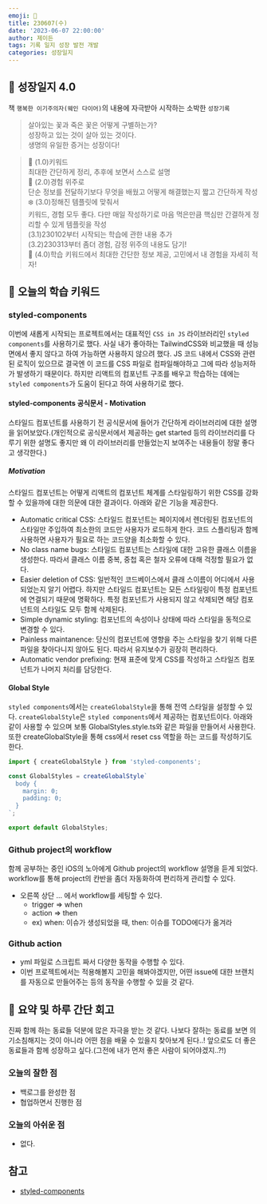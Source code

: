 ```yaml
---
emoji: 🌱
title: 230607(수)
date: '2023-06-07 22:00:00'
author: 제이든
tags: 기록 일지 성장 발전 개발
categories: 성장일지
---
```


## 🎄 성장일지 4.0

책 `행복한 이기주의자(웨인 다이어)`의 내용에 자극받아 시작하는 소박한 `성장기록`

> 살아있는 꽃과 죽은 꽃은 어떻게 구별하는가?<br/>
> 성장하고 있는 것이 살아 있는 것이다.<br/>
> 생명의 유일한 증거는 성장이다!

> 🌳 (1.0)키워드<br/>
> 최대한 간단하게 정리, 추후에 보면서 스스로 설명<br/>
> 🍉 (2.0)경험 위주로<br/>
> 단순 정보를 전달하기보다 무엇을 배웠고 어떻게 해결했는지 짧고 간단하게 작성<br/>
> ❄️ (3.0)정해진 템플릿에 맞춰서<br/>
> 키워드, 경험 모두 좋다. 다만 매일 작성하기로 마음 먹은만큼 핵심만 간결하게 정리할 수 있게 템플릿을 작성<br/>
> (3.1)230102부터 시작되는 학습에 관한 내용 추가<br/>
> (3.2)230313부터 좀더 경험, 감정 위주의 내용도 담기!<br/>
> 🌾 (4.0)학습 키워드에서 최대한 간단한 정보 제공, 고민에서 내 경험을 자세히 적자!<br/>

## 🔑 오늘의 학습 키워드

### styled-components

이번에 새롭게 시작되는 프로젝트에서는 대표적인 `CSS in JS` 라이브러리인 `styled components`를 사용하기로 했다. 사실 내가 좋아하는 TailwindCSS와 비교했을 때
성능면에서 좋지 않다고 하여 가능하면 사용하지 않으려 했다. JS 코드 내에서 CSS와 관련된 로직이 있으므로 결국엔 이 코드를 CSS 파일로 컴파일해야하고 그에 따라 성능저하가 
발생하기 때문이다. 하지만 리액트의 컴포넌트 구조를 배우고 학습하는 데에는 `styled components`가 도움이 된다고 하여 사용하기로 했다. 

#### styled-components 공식문서 - Motivation

스타일드 컴포넌트를 사용하기 전 공식문서에 들어가 간단하게 라이브러리에 대한 설명을 읽어보았다.(개인적으로 공식문서에서 제공하는 get started 등의 라이브러리를 다루기 위한 설명도 좋지만
왜 이 라이브러리를 만들었는지 보여주는 내용들이 정말 좋다고 생각한다.)

##### Motivation

스타일드 컴포넌트는 어떻게 리액트의 컴포넌트 체계를 스타일링하기 위한 CSS를 강화할 수 있을까에 대한 의문에 대한 결과이다. 아래와 같은 기능을 제공한다.

- Automatic critical CSS: 스타일드 컴포넌트는 페이지에서 렌더링된 컴포넌트의 스타일만 주입하여 최소한의 코드만 사용자가 로드하게 한다. 코드 스플리팅과 함께 사용하면 사용자가 필요로 하는 코드양을 최소화할 수 있다.
- No class name bugs: 스타일드 컴포넌트는 스타일에 대한 고유한 클래스 이름을 생성한다. 따라서 클래스 이름 중복, 중첩 혹은 철자 오류에 대해 걱정할 필요가 없다.
- Easier deletion of CSS: 일반적인 코드베이스에서 클래 스이름이 어디에서 사용되었는지 알기 어렵다. 하지만 스타일드 컴포넌트는 모든 스타일링이 특정 컴포넌트에 연결되기 때문에 명확하다.
특정 컴포넌트가 사용되지 않고 삭제되면 해당 컴포넌트의 스타일도 모두 함께 삭제된다.
- Simple dynamic styling: 컴포넌트의 속성이나 상태에 따라 스타일을 동적으로 변경할 수 있다. 
- Painless maintanence: 당신의 컴포넌트에 영향을 주는 스타일을 찾기 위해 다른 파일을 찾아다니지 않아도 된다. 따라서 유지보수가 굉장히 편리하다.
- Automatic vendor prefixing: 현재 표준에 맞게 CSS를 작성하고 스타일즈 컴포넌트가 나머지 처리를 담당한다.

#### Global Style

`styled components`에서는 `createGlobalStyle`을 통해 전역 스타일을 설정할 수 있다. `createGlobalStyle`은 `styled components`에서 제공하는 컴포넌트이다.
아래와 같이 사용할 수 있으며 보통 GlobalStyles.style.ts와 같은 파일을 만들어서 사용한다. 또한 createGlobalStyle을 통해 css에서 reset css 역할을 하는 코드를 작성하기도 한다.

```jsx
import { createGlobalStyle } from 'styled-components';

const GlobalStyles = createGlobalStyle`
  body {
    margin: 0;
    padding: 0;
  }
`;

export default GlobalStyles;
```

### Github project의 workflow

함께 공부하는 중인 iOS의 노아에게 Github project의 workflow 설명을 듣게 되었다. workflow를 통해 project의 칸반을 좀더 자동화하여 편리하게 관리할 수 있다.

- 오른쪽 상단 … 에서 workflow를 세팅할 수 있다.
  - trigger ⇒ when
  - action ⇒ then
  - ex) when: 이슈가 생성되었을 때, then: 이슈를 TODO에다가 옮겨라

### Github action

- yml 파일로 스크립트 짜서 다양한 동작을 수행할 수 있다.
- 이번 프로젝트에서는 적용해볼지 고민을 해봐야겠지만, 어떤 issue에 대한 브랜치를 자동으로 만들어주는 등의 동작을 수행할 수 있을 것 같다.

## 📝 요약 및 하루 간단 회고

진짜 함께 하는 동료들 덕분에 많은 자극을 받는 것 같다. 나보다 잘하는 동료를 보면 의기소침해지는 것이 아니라 어떤 점을 배울 수 있을지 찾아보게 된다..!
앞으로도 더 좋은 동료들과 함께 성장하고 싶다.(그전에 내가 먼저 좋은 사람이 되어야겠지..?!)

### 오늘의 잘한 점

- 백로그를 완성한 점
- 협업하면서 진행한 점

### 오늘의 아쉬운 점

- 없다.

## 참고

- [styled-components](https://styled-components.com/)

```toc

```
